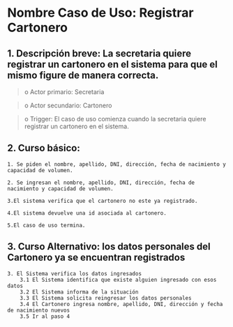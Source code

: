 # Nombre Caso de Uso: Registrar Cartonero

## 1. Descripción breve: La secretaria quiere registrar un cartonero en el sistema para que el mismo figure de manera correcta.

>o Actor primario: Secretaria

>o Actor secundario: Cartonero

>o Trigger: El caso de uso comienza cuando la secretaria quiere registrar un cartonero en el sistema.

## 2. Curso básico: 
	1. Se piden el nombre, apellido, DNI, dirección, fecha de nacimiento y capacidad de volumen.

	2. Se ingresan el nombre, apellido, DNI, dirección, fecha de nacimiento y capacidad de volumen.

	3.El sistema verifica que el cartonero no este ya registrado.

	4.El sistema devuelve una id asociada al cartonero.

	5.El caso de uso termina.

## 3. Curso Alternativo: los datos personales del Cartonero ya se encuentran registrados
	3. El Sistema verifica los datos ingresados
		3.1	El Sistema identifica que existe alguien ingresado con esos datos
		3.2	El Sistema informa de la situación
		3.3	El Sistema solicita reingresar los datos personales
		3.4	El Cartonero ingresa nombre, apellido, DNI, dirección y fecha de nacimiento nuevos
		3.5	Ir al paso 4
